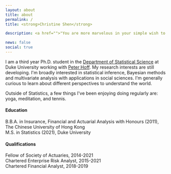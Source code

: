 ```yaml
---
layout: about
title: about
permalink: /
title: <strong>Christine Shen</strong>

description: <a href="">"You are more marvelous in your simple wish to find a way <br> than the gilded roofs of any destination you could reach." &nbsp;&nbsp;-- David Whyte, <i>"Santiago"</i></a>.

news: false
social: true
---
```


I am a third year Ph.D. student in the [Department of Statistical Science](https://stat.duke.edu/) at Duke University working with [Peter Hoff](https://pdhoff.github.io/). My research interests are still developing. I'm broadly interested in statistical inference, Bayesian methods and multivariate analysis with applications in social sciences. I'm generally curious to learn about different perspectives to understand the world.

Outside of Statistics, a few things I've been enjoying doing regularly are: yoga, meditation, and tennis.

#### **Education**

B.B.A. in Insurance, Financial and Actuarial Analysis with Honours (2011), The Chinese University of Hong Kong <br />
M.S. in Statistics (2021), Duke University

#### **Qualifications**

Fellow of Society of Actuaries, 2014-2021  <br />
Chartered Enterprise Risk Analyst, 2015-2021  <br />
Chartered Financial Analyst, 2018-2019

